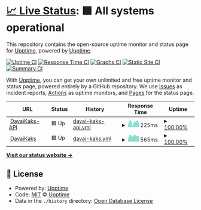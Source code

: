 # [📈 Live Status](https://demo.upptime.js.org): <!--live status--> **🟩 All systems operational**

This repository contains the open-source uptime monitor and status page for [Upptime](https://upptime.js.org), powered by [Upptime](https://github.com/upptime/upptime).

[![Uptime CI](https://github.com/EdwardLeks/monitor/workflows/Uptime%20CI/badge.svg)](https://github.com/EdwardLeks/monitor/actions?query=workflow%3A%22Uptime+CI%22)
[![Response Time CI](https://github.com/EdwardLeks/monitor/workflows/Response%20Time%20CI/badge.svg)](https://github.com/EdwardLeks/monitor/actions?query=workflow%3A%22Response+Time+CI%22)
[![Graphs CI](https://github.com/EdwardLeks/monitor/workflows/Graphs%20CI/badge.svg)](https://github.com/EdwardLeks/monitor/actions?query=workflow%3A%22Graphs+CI%22)
[![Static Site CI](https://github.com/EdwardLeks/monitor/workflows/Static%20Site%20CI/badge.svg)](https://github.com/EdwardLeks/monitor/actions?query=workflow%3A%22Static+Site+CI%22)
[![Summary CI](https://github.com/EdwardLeks/monitor/workflows/Summary%20CI/badge.svg)](https://github.com/EdwardLeks/monitor/actions?query=workflow%3A%22Summary+CI%22)

With [Upptime](https://upptime.js.org), you can get your own unlimited and free uptime monitor and status page, powered entirely by a GitHub repository. We use [Issues](https://github.com/upptime/upptime/issues) as incident reports, [Actions](https://github.com/EdwardLeks/monitor/actions) as uptime monitors, and [Pages](https://demo.upptime.js.org) for the status page.

<!--start: status pages-->
<!-- This summary is generated by Upptime (https://github.com/upptime/upptime) -->
<!-- Do not edit this manually, your changes will be overwritten -->
<!-- prettier-ignore -->
| URL | Status | History | Response Time | Uptime |
| --- | ------ | ------- | ------------- | ------ |
| <img alt="" src="https://icons.duckduckgo.com/ip3/davaikaks-admin.herokuapp.com.ico" height="13"> [DavaiKaks-API](https://davaikaks-admin.herokuapp.com/admin) | 🟩 Up | [davai-kaks-api.yml](https://github.com/EdwardLeks/monitor/commits/HEAD/history/davai-kaks-api.yml) | <details><summary><img alt="Response time graph" src="./graphs/davai-kaks-api/response-time-week.png" height="20"> 225ms</summary><br><a href="https://EdwardLeks.github.io/monitor/history/davai-kaks-api"><img alt="Response time 155" src="https://img.shields.io/endpoint?url=https%3A%2F%2Fraw.githubusercontent.com%2FEdwardLeks%2Fmonitor%2FHEAD%2Fapi%2Fdavai-kaks-api%2Fresponse-time.json"></a><br><a href="https://EdwardLeks.github.io/monitor/history/davai-kaks-api"><img alt="24-hour response time 118" src="https://img.shields.io/endpoint?url=https%3A%2F%2Fraw.githubusercontent.com%2FEdwardLeks%2Fmonitor%2FHEAD%2Fapi%2Fdavai-kaks-api%2Fresponse-time-day.json"></a><br><a href="https://EdwardLeks.github.io/monitor/history/davai-kaks-api"><img alt="7-day response time 225" src="https://img.shields.io/endpoint?url=https%3A%2F%2Fraw.githubusercontent.com%2FEdwardLeks%2Fmonitor%2FHEAD%2Fapi%2Fdavai-kaks-api%2Fresponse-time-week.json"></a><br><a href="https://EdwardLeks.github.io/monitor/history/davai-kaks-api"><img alt="30-day response time 161" src="https://img.shields.io/endpoint?url=https%3A%2F%2Fraw.githubusercontent.com%2FEdwardLeks%2Fmonitor%2FHEAD%2Fapi%2Fdavai-kaks-api%2Fresponse-time-month.json"></a><br><a href="https://EdwardLeks.github.io/monitor/history/davai-kaks-api"><img alt="1-year response time 155" src="https://img.shields.io/endpoint?url=https%3A%2F%2Fraw.githubusercontent.com%2FEdwardLeks%2Fmonitor%2FHEAD%2Fapi%2Fdavai-kaks-api%2Fresponse-time-year.json"></a></details> | <details><summary><a href="https://EdwardLeks.github.io/monitor/history/davai-kaks-api">100.00%</a></summary><a href="https://EdwardLeks.github.io/monitor/history/davai-kaks-api"><img alt="All-time uptime 99.78%" src="https://img.shields.io/endpoint?url=https%3A%2F%2Fraw.githubusercontent.com%2FEdwardLeks%2Fmonitor%2FHEAD%2Fapi%2Fdavai-kaks-api%2Fuptime.json"></a><br><a href="https://EdwardLeks.github.io/monitor/history/davai-kaks-api"><img alt="24-hour uptime 100.00%" src="https://img.shields.io/endpoint?url=https%3A%2F%2Fraw.githubusercontent.com%2FEdwardLeks%2Fmonitor%2FHEAD%2Fapi%2Fdavai-kaks-api%2Fuptime-day.json"></a><br><a href="https://EdwardLeks.github.io/monitor/history/davai-kaks-api"><img alt="7-day uptime 100.00%" src="https://img.shields.io/endpoint?url=https%3A%2F%2Fraw.githubusercontent.com%2FEdwardLeks%2Fmonitor%2FHEAD%2Fapi%2Fdavai-kaks-api%2Fuptime-week.json"></a><br><a href="https://EdwardLeks.github.io/monitor/history/davai-kaks-api"><img alt="30-day uptime 100.00%" src="https://img.shields.io/endpoint?url=https%3A%2F%2Fraw.githubusercontent.com%2FEdwardLeks%2Fmonitor%2FHEAD%2Fapi%2Fdavai-kaks-api%2Fuptime-month.json"></a><br><a href="https://EdwardLeks.github.io/monitor/history/davai-kaks-api"><img alt="1-year uptime 99.78%" src="https://img.shields.io/endpoint?url=https%3A%2F%2Fraw.githubusercontent.com%2FEdwardLeks%2Fmonitor%2FHEAD%2Fapi%2Fdavai-kaks-api%2Fuptime-year.json"></a></details>
| <img alt="" src="https://icons.duckduckgo.com/ip3/www.davaikaks.ee.ico" height="13"> [DavaiKaks](http://www.davaikaks.ee) | 🟩 Up | [davai-kaks.yml](https://github.com/EdwardLeks/monitor/commits/HEAD/history/davai-kaks.yml) | <details><summary><img alt="Response time graph" src="./graphs/davai-kaks/response-time-week.png" height="20"> 565ms</summary><br><a href="https://EdwardLeks.github.io/monitor/history/davai-kaks"><img alt="Response time 619" src="https://img.shields.io/endpoint?url=https%3A%2F%2Fraw.githubusercontent.com%2FEdwardLeks%2Fmonitor%2FHEAD%2Fapi%2Fdavai-kaks%2Fresponse-time.json"></a><br><a href="https://EdwardLeks.github.io/monitor/history/davai-kaks"><img alt="24-hour response time 559" src="https://img.shields.io/endpoint?url=https%3A%2F%2Fraw.githubusercontent.com%2FEdwardLeks%2Fmonitor%2FHEAD%2Fapi%2Fdavai-kaks%2Fresponse-time-day.json"></a><br><a href="https://EdwardLeks.github.io/monitor/history/davai-kaks"><img alt="7-day response time 565" src="https://img.shields.io/endpoint?url=https%3A%2F%2Fraw.githubusercontent.com%2FEdwardLeks%2Fmonitor%2FHEAD%2Fapi%2Fdavai-kaks%2Fresponse-time-week.json"></a><br><a href="https://EdwardLeks.github.io/monitor/history/davai-kaks"><img alt="30-day response time 516" src="https://img.shields.io/endpoint?url=https%3A%2F%2Fraw.githubusercontent.com%2FEdwardLeks%2Fmonitor%2FHEAD%2Fapi%2Fdavai-kaks%2Fresponse-time-month.json"></a><br><a href="https://EdwardLeks.github.io/monitor/history/davai-kaks"><img alt="1-year response time 619" src="https://img.shields.io/endpoint?url=https%3A%2F%2Fraw.githubusercontent.com%2FEdwardLeks%2Fmonitor%2FHEAD%2Fapi%2Fdavai-kaks%2Fresponse-time-year.json"></a></details> | <details><summary><a href="https://EdwardLeks.github.io/monitor/history/davai-kaks">100.00%</a></summary><a href="https://EdwardLeks.github.io/monitor/history/davai-kaks"><img alt="All-time uptime 99.70%" src="https://img.shields.io/endpoint?url=https%3A%2F%2Fraw.githubusercontent.com%2FEdwardLeks%2Fmonitor%2FHEAD%2Fapi%2Fdavai-kaks%2Fuptime.json"></a><br><a href="https://EdwardLeks.github.io/monitor/history/davai-kaks"><img alt="24-hour uptime 100.00%" src="https://img.shields.io/endpoint?url=https%3A%2F%2Fraw.githubusercontent.com%2FEdwardLeks%2Fmonitor%2FHEAD%2Fapi%2Fdavai-kaks%2Fuptime-day.json"></a><br><a href="https://EdwardLeks.github.io/monitor/history/davai-kaks"><img alt="7-day uptime 100.00%" src="https://img.shields.io/endpoint?url=https%3A%2F%2Fraw.githubusercontent.com%2FEdwardLeks%2Fmonitor%2FHEAD%2Fapi%2Fdavai-kaks%2Fuptime-week.json"></a><br><a href="https://EdwardLeks.github.io/monitor/history/davai-kaks"><img alt="30-day uptime 100.00%" src="https://img.shields.io/endpoint?url=https%3A%2F%2Fraw.githubusercontent.com%2FEdwardLeks%2Fmonitor%2FHEAD%2Fapi%2Fdavai-kaks%2Fuptime-month.json"></a><br><a href="https://EdwardLeks.github.io/monitor/history/davai-kaks"><img alt="1-year uptime 99.70%" src="https://img.shields.io/endpoint?url=https%3A%2F%2Fraw.githubusercontent.com%2FEdwardLeks%2Fmonitor%2FHEAD%2Fapi%2Fdavai-kaks%2Fuptime-year.json"></a></details>

<!--end: status pages-->

[**Visit our status website →**](https://demo.upptime.js.org)

## 📄 License

- Powered by: [Upptime](https://github.com/upptime/upptime)
- Code: [MIT](./LICENSE) © [Upptime](https://upptime.js.org)
- Data in the `./history` directory: [Open Database License](https://opendatacommons.org/licenses/odbl/1-0/)
